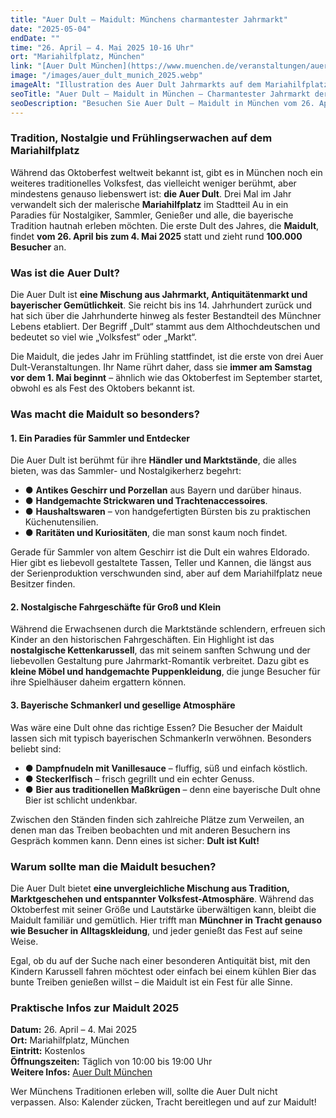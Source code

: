 ```yaml
---
title: "Auer Dult – Maidult: Münchens charmantester Jahrmarkt"
date: "2025-05-04"
endDate: ""
time: "26. April – 4. Mai 2025 10-16 Uhr"
ort: "Mariahilfplatz, München"
link: "[Auer Dult München](https://www.muenchen.de/veranstaltungen/auer-dult)"
image: "/images/auer_dult_munich_2025.webp"
imageAlt: "Illustration des Auer Dult Jahrmarkts auf dem Mariahilfplatz in München mit Verkaufsständen, Besuchern und traditionellen Zelten"
seoTitle: "Auer Dult – Maidult in München – Charmantester Jahrmarkt der Stadt"
seoDescription: "Besuchen Sie Auer Dult – Maidult in München vom 26. April bis 4. Mai 2025 auf dem Mariahilfplatz. Erleben Sie den traditionellen Jahrmarkt mit Kunsthandwerk, kulinarischen Köstlichkeiten und einzigartigen Ständen."
---
```


### **Tradition, Nostalgie und Frühlingserwachen auf dem Mariahilfplatz**

Während das Oktoberfest weltweit bekannt ist, gibt es in München noch ein weiteres traditionelles Volksfest, das vielleicht weniger berühmt, aber mindestens genauso liebenswert ist: **die Auer Dult**. Drei Mal im Jahr verwandelt sich der malerische **Mariahilfplatz** im Stadtteil Au in ein Paradies für Nostalgiker, Sammler, Genießer und alle, die bayerische Tradition hautnah erleben möchten. Die erste Dult des Jahres, die **Maidult**, findet **vom 26. April bis zum 4. Mai 2025** statt und zieht rund **100.000 Besucher** an.

### **Was ist die Auer Dult?**
Die Auer Dult ist **eine Mischung aus Jahrmarkt, Antiquitätenmarkt und bayerischer Gemütlichkeit**. Sie reicht bis ins 14. Jahrhundert zurück und hat sich über die Jahrhunderte hinweg als fester Bestandteil des Münchner Lebens etabliert. Der Begriff „Dult“ stammt aus dem Althochdeutschen und bedeutet so viel wie „Volksfest“ oder „Markt“.

Die Maidult, die jedes Jahr im Frühling stattfindet, ist die erste von drei Auer Dult-Veranstaltungen. Ihr Name rührt daher, dass sie **immer am Samstag vor dem 1. Mai beginnt** – ähnlich wie das Oktoberfest im September startet, obwohl es als Fest des Oktobers bekannt ist.

### **Was macht die Maidult so besonders?**

#### **1. Ein Paradies für Sammler und Entdecker**
Die Auer Dult ist berühmt für ihre **Händler und Marktstände**, die alles bieten, was das Sammler- und Nostalgikerherz begehrt:
- ● **Antikes Geschirr und Porzellan** aus Bayern und darüber hinaus.
- ● **Handgemachte Strickwaren und Trachtenaccessoires**.
- ● **Haushaltswaren** – von handgefertigten Bürsten bis zu praktischen Küchenutensilien.
- ● **Raritäten und Kuriositäten**, die man sonst kaum noch findet.

Gerade für Sammler von altem Geschirr ist die Dult ein wahres Eldorado. Hier gibt es liebevoll gestaltete Tassen, Teller und Kannen, die längst aus der Serienproduktion verschwunden sind, aber auf dem Mariahilfplatz neue Besitzer finden.

#### **2. Nostalgische Fahrgeschäfte für Groß und Klein**
Während die Erwachsenen durch die Marktstände schlendern, erfreuen sich Kinder an den historischen Fahrgeschäften. Ein Highlight ist das **nostalgische Kettenkarussell**, das mit seinem sanften Schwung und der liebevollen Gestaltung pure Jahrmarkt-Romantik verbreitet. Dazu gibt es **kleine Möbel und handgemachte Puppenkleidung**, die junge Besucher für ihre Spielhäuser daheim ergattern können.

#### **3. Bayerische Schmankerl und gesellige Atmosphäre**
Was wäre eine Dult ohne das richtige Essen? Die Besucher der Maidult lassen sich mit typisch bayerischen Schmankerln verwöhnen. Besonders beliebt sind:
- ● **Dampfnudeln mit Vanillesauce** – fluffig, süß und einfach köstlich.
- ● **Steckerlfisch** – frisch gegrillt und ein echter Genuss.
- ● **Bier aus traditionellen Maßkrügen** – denn eine bayerische Dult ohne Bier ist schlicht undenkbar.

Zwischen den Ständen finden sich zahlreiche Plätze zum Verweilen, an denen man das Treiben beobachten und mit anderen Besuchern ins Gespräch kommen kann. Denn eines ist sicher: **Dult ist Kult!**

### **Warum sollte man die Maidult besuchen?**
Die Auer Dult bietet **eine unvergleichliche Mischung aus Tradition, Marktgeschehen und entspannter Volksfest-Atmosphäre**. Während das Oktoberfest mit seiner Größe und Lautstärke überwältigen kann, bleibt die Maidult familiär und gemütlich. Hier trifft man **Münchner in Tracht genauso wie Besucher in Alltagskleidung**, und jeder genießt das Fest auf seine Weise.

Egal, ob du auf der Suche nach einer besonderen Antiquität bist, mit den Kindern Karussell fahren möchtest oder einfach bei einem kühlen Bier das bunte Treiben genießen willst – die Maidult ist ein Fest für alle Sinne.

### **Praktische Infos zur Maidult 2025**
**Datum:** 26. April – 4. Mai 2025  
**Ort:** Mariahilfplatz, München  
**Eintritt:** Kostenlos  
**Öffnungszeiten:** Täglich von 10:00 bis 19:00 Uhr  
**Weitere Infos:** [Auer Dult München](https://www.muenchen.de/veranstaltungen/auer-dult)

Wer Münchens Traditionen erleben will, sollte die Auer Dult nicht verpassen. Also: Kalender zücken, Tracht bereitlegen und auf zur Maidult!
